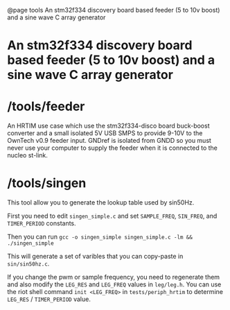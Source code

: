 @page tools An stm32f334 discovery board based feeder (5 to 10v boost) and a sine wave C array generator

# An stm32f334 discovery board based feeder (5 to 10v boost) and a sine wave C array generator

# /tools/feeder

An HRTIM use case which use the stm32f334-disco board buck-boost
converter and a small isolated 5V USB SMPS to provide 9-10V to the
OwnTech v0.9 feeder input. GNDref is isolated from GNDD so you must
never use your computer to supply the feeder when it is connected to
the nucleo st-link.


# /tools/singen

This tool allow you to generate the lookup table used by sin50Hz.

First you need to edit `singen_simple.c` and set `SAMPLE_FREQ`,
`SIN_FREQ`, and `TIMER_PERIOD` constants. 

Then you can run
`gcc -o singen_simple singen_simple.c -lm && ./singen_simple`

This will generate a set of varibles that you can copy-paste in
`sin/sin50hz.c`.

If you change the pwm or sample frequency, you need to regenerate them
and also modify the `LEG_RES` and `LEG_FREQ` values in `leg/leg.h`. You
can use the riot shell command `init <LEG_FREQ>` in `tests/periph_hrtim`
to determine `LEG_RES` / `TIMER_PERIOD` value.
